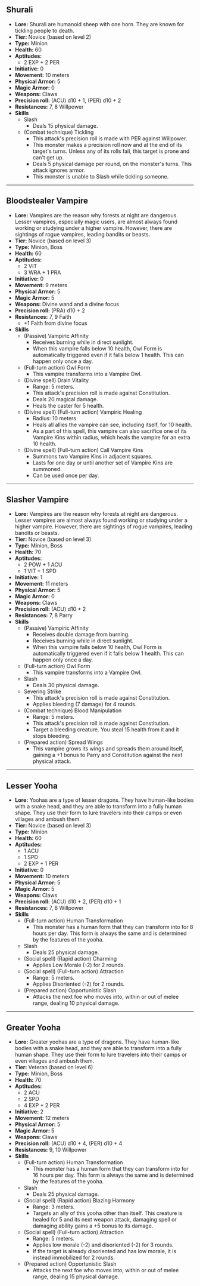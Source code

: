 ## Shurali
+ **Lore:** Shurali are humanoid sheep with one horn. They are known for tickling people to death.
+ **Tier:** Novice (based on level 2) 
+ **Type:** Minion
+ **Health:** 60
+ **Aptitudes:** 
	+ 2 EXP + 2 PER
+ **Initiative:** 0
+ **Movement:** 10 meters
+ **Physical Armor:** 5
+ **Magic Armor:** 0
+ **Weapons:** Claws
+ **Precision roll:** (ACU) d10 + 1, (PER) d10 + 2
+ **Resistances:** 7, 8 Willpower
+ **Skills**
	+ Slash
		+ Deals 15 physical damage.
	+ (Combat technique) Tickling
		+ This attack's precision roll is made with PER against Willpower.
		+ This monster makes a precision roll now and at the end of its target's turns. Unless any of its rolls fail, this target is prone and can't get up.
		+ Deals 5 physical damage per round, on the monster's turns. This attack ignores armor.
		+ This monster is unable to Slash while tickling someone.

---
## Bloodstealer Vampire
+ **Lore:** Vampires are the reason why forests at night are dangerous. Lesser vampires, especially magic users, are almost always found working or studying under a higher vampire. However, there are sightings of rogue vampires, leading bandits or beasts.
+ **Tier:** Novice (based on level 3) 
+ **Type:** Minion, Boss
+ **Health:** 60
+ **Aptitudes:** 
	+ 2 VIT
	+ 3 WRA + 1 PRA
+ **Initiative:** 0
+ **Movement:** 9 meters
+ **Physical Armor:** 5
+ **Magic Armor:** 5
+ **Weapons:** Divine wand and a divine focus
+ **Precision roll:** (PRA) d10 + 2
+ **Resistances:** 7, 9 Faith
	+ +1 Faith from divine focus
+ **Skills**
	+ (Passive) Vampiric Affinity
		+ Receives burning while in direct sunlight.
		+ When this vampire falls below 10 health, Owl Form is automatically triggered even if it falls below 1 health. This can happen only once a day.
	+ (Full-turn action) Owl Form
		+ This vampire transforms into a Vampire Owl.
	+ (Divine spell) Drain Vitality
		+ Range: 5 meters.
		+ This attack's precision roll is made against Constitution.
		+ Deals 20 magical damage.
		+ Heals the caster for 5 health.
	+ (Divine spell) (Full-turn action) Vampiric Healing
		+ Radius: 10 meters
		+ Heals all allies the vampire can see, including itself, for 10 health.
		+ As a part of this spell, this vampire can also sacrifice one of its Vampire Kins within radius, which heals the vampire for an extra 10 health.
	+ (Divine spell) (Full-turn action) Call Vampire Kins
		+ Summons two Vampire Kins in adjacent squares.
		+ Lasts for one day or until another set of Vampire Kins are summoned.
		+ Can be used once per day.

---
## Slasher Vampire
+ **Lore:** Vampires are the reason why forests at night are dangerous. Lesser vampires are almost always found working or studying under a higher vampire. However, there are sightings of rogue vampires, leading bandits or beasts.
+ **Tier:** Novice (based on level 3) 
+ **Type:** Minion, Boss
+ **Health:** 70
+ **Aptitudes:** 
	+ 2 POW + 1 ACU
	+ 1 VIT + 1 SPD
+ **Initiative:** 1
+ **Movement:** 11 meters
+ **Physical Armor:** 5
+ **Magic Armor:** 0
+ **Weapons:** Claws
+ **Precision roll:** (ACU) d10 + 2
+ **Resistances:** 7, 8 Parry
+ **Skills**
	+ (Passive) Vampiric Affinity
		+ Receives double damage from burning.
		+ Receives burning while in direct sunlight.
		+ When this vampire falls below 10 health, Owl Form is automatically triggered even if it falls below 1 health. This can happen only once a day.
	+ (Full-turn action) Owl Form
		+ This vampire transforms into a Vampire Owl.
	+ Slash
		+ Deals 30 physical damage.
	+ Severing Strike
		+ This attack's precision roll is made against Constitution.
		+ Applies bleeding (7 damage) for 4 rounds.
	+ (Combat technique) Blood Manipulation
		+ Range: 5 meters.
		+ This attack's precision roll is made against Constitution.
		+ Target a bleeding creature. You steal 15 health from it and it stops bleeding. 
	+ (Prepared action) Spread Wings
		+ This vampire grows its wings and spreads them around itself, gaining a +1 bonus to Parry and Constitution against the next physical attack.

---
## Lesser Yooha
+ **Lore:** Yoohas are a type of lesser dragons. They have human-like bodies with a snake head, and they are able to transform into a fully human shape. They use their form to lure travelers into their camps or even villages and ambush them.
+ **Tier:** Novice (based on level 3) 
+ **Type:** Minion
+ **Health:** 60
+ **Aptitudes:** 
	+ 1 ACU
	+ 1 SPD
	+ 2 EXP + 1 PER
+ **Initiative:** 0
+ **Movement:** 10 meters
+ **Physical Armor:** 5
+ **Magic Armor:** 5
+ **Weapons:** Claws
+ **Precision roll:** (ACU) d10 + 2, (PER) d10 + 1
+ **Resistances:** 7, 8 Willpower
+ **Skills**
	+ (Full-turn action) Human Transformation
		+ This monster has a human form that they can transform into for 8 hours per day. This form is always the same and is determined by the features of the yooha.
	+ Slash
		+ Deals 25 physical damage.
	+ (Social spell) (Rapid action) Charming
		+ Applies Low Morale (-2) for 2 rounds.
	+ (Social spell) (Full-turn action) Attraction
		+ Range: 5 meters.
		+ Applies Disoriented (-2) for 2 rounds.
	+ (Prepared action) Opportunistic Slash
		+ Attacks the next foe who moves into, within or out of melee range, dealing 10 physical damage.

---
## Greater Yooha
+ **Lore:** Greater yoohas are a type of dragons. They have human-like bodies with a snake head, and they are able to transform into a fully human shape. They use their form to lure travelers into their camps or even villages and ambush them.
+ **Tier:** Veteran (based on level 6) 
+ **Type:** Minion, Boss
+ **Health:** 70
+ **Aptitudes:** 
	+ 2 ACU
	+ 2 SPD
	+ 4 EXP + 2 PER
+ **Initiative:** 2
+ **Movement:** 12 meters
+ **Physical Armor:** 5
+ **Magic Armor:** 5
+ **Weapons:** Claws
+ **Precision roll:** (ACU) d10 + 4, (PER) d10 + 4
+ **Resistances:** 9, 10 Willpower
+ **Skills**
	+ (Full-turn action) Human Transformation
		+ This monster has a human form that they can transform into for 16 hours per day. This form is always the same and is determined by the features of the yooha.
	+ Slash
		+ Deals 25 physical damage.
	+ (Social spell) (Rapid action) Blazing Harmony
		+ Range: 3 meters.
		+ Targets an ally of this yooha other than itself. This creature is healed for 5 and its next weapon attack, damaging spell or damaging ability gains a +5 bonus to its damage. 
	+ (Social spell) (Full-turn action) Attraction
		+ Range: 5 meters.
		+ Applies low morale (-2) and disoriented (-2) for 3 rounds.
		+ If the target is already disoriented and has low morale, it is instead immobilized for 2 rounds.
	+ (Prepared action) Opportunistic Slash
		+ Attacks the next foe who moves into, within or out of melee range, dealing 15 physical damage.
